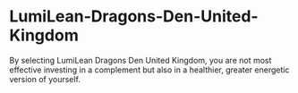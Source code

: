 # LumiLean-Dragons-Den-United-Kingdom
By selecting LumiLean Dragons Den United Kingdom, you are not most effective investing in a complement but also in a healthier, greater energetic version of yourself.

